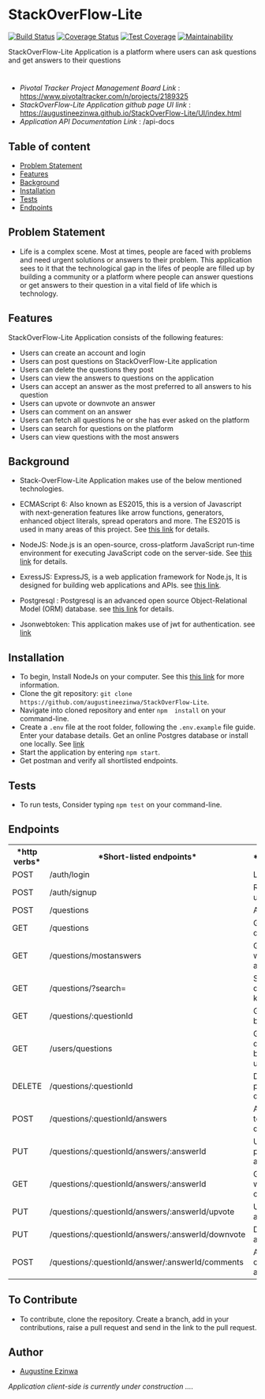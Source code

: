 # StackOverFlow-Lite
[![Build Status](https://travis-ci.org/augustineezinwa/StackOverFlow-Lite.svg?branch=develop)](https://travis-ci.org/augustineezinwa/StackOverFlow-Lite) [![Coverage Status](https://coveralls.io/repos/github/augustineezinwa/StackOverFlow-Lite/badge.svg?branch=develop)](https://coveralls.io/github/augustineezinwa/StackOverFlow-Lite?branch=develop) 
[![Test Coverage](https://api.codeclimate.com/v1/badges/cd1c46d508833af27275/test_coverage)](https://codeclimate.com/github/augustineezinwa/StackOverFlow-Lite/test_coverage) 
[![Maintainability](https://api.codeclimate.com/v1/badges/cd1c46d508833af27275/maintainability)](https://codeclimate.com/github/augustineezinwa/StackOverFlow-Lite/maintainability)

StackOverFlow-Lite Application is a platform where users can ask questions and get answers to their questions
#
* *Pivotal Tracker Project Management Board Link* : https://www.pivotaltracker.com/n/projects/2189325 
* *StackOverFlow-Lite Application github page UI link* :  https://augustineezinwa.github.io/StackOverFlow-Lite/UI/index.html
* *Application API Documentation Link* : /api-docs

## Table of content
* [Problem Statement](#problem)
* [Features](#features)
* [Background](#background)
* [Installation](#installation)
* [Tests](#tests)
* [Endpoints](#endpoints)


## Problem Statement
* Life is a complex scene. Most at times, people are faced with problems and need urgent solutions or answers to their problem. This application sees to it that the technological gap in the lifes of people are filled up by building a community or a platform where people can answer questions or get answers to their question in a vital field of life which is technology.
## Features
StackOverFlow-Lite Application consists of the following features:

* Users can create an account and login
* Users can post questions on StackOverFlow-Lite application
* Users can delete the questions they post
* Users can view the answers to questions on the application
* Users can accept an answer as the most preferred to all answers to his question
* Users can upvote or downvote an answer
* Users can comment on an answer
* Users can fetch all questions he or she has ever asked on the platform
* Users can search for questions on the platform
* Users can view questions with the most answers

## Background

* Stack-OverFlow-Lite Application makes use of the below mentioned technologies.

* ECMAScript 6: Also known as ES2015, this is a version of Javascript with
    next-generation features like arrow functions, generators, enhanced object literals,
    spread operators and more. The ES2015 is used in many areas of this project. See [this link](https://en.wikipedia.org/wiki/ECMAScript) for details.
* NodeJS: Node.js is an open-source, cross-platform JavaScript run-time environment for executing JavaScript code on the server-side.
    See [this link](https://en.wikipedia.org/wiki/Node.js) for details.
* ExressJS: ExpressJS, is a web application framework for Node.js, It is designed for building web applications and APIs.
    see [this link](https://en.wikipedia.org/wiki/Express.js).
* Postgresql : Postgresql is an advanced open source Object-Relational Model (ORM) database. see [this link](https://www.postgresql.org/) for details.
* Jsonwebtoken: This application makes use of jwt for authentication. see [link](https://jwt.io/)

## Installation 

* To begin, Install NodeJs on your computer. See this [this link](https://nodejs.org/en) for more information.
* Clone the git repository: `git clone https://github.com/augustineezinwa/StackOverFlow-Lite`.
* Navigate into cloned repository and enter `npm  install` on your command-line.
* Create a `.env` file at the root folder, following the `.env.example` file guide. Enter your database details. Get an online Postgres database or install one locally. See [link](http://elephantsql.com) 
* Start the application by entering `npm start`.
* Get postman and verify all shortlisted endpoints.

## Tests

* To run tests, Consider typing `npm test` on your command-line.

## Endpoints

<table>
<tr><th>*http verbs*</th><th>*Short-listed endpoints*</th><th> *Functionality* </th></tr>
<tr><td>POST</td><td>/auth/login </td><td> Logins a user</td></tr>
<tr><td>POST</td><td>/auth/signup </td><td> Registers a new user</td></tr>
<tr><td>POST</td><td>/questions </td><td> Adds a question</td></tr>
<tr><td>GET</td><td>/questions </td><td> Gets all questions</td></tr>
<tr><td>GET</td><td>/questions/mostanswers </td><td> Gets questions with most answers</td></tr>
<tr><td>GET</td><td>/questions/?search=<searchString> </td><td> Search questions by keywords</td></tr>
<tr><td>GET</td><td>/questions/:questionId</td><td>Gets a question by id</td></tr>
<tr><td>GET</td><td>/users/questions </td><td> Gets all questions belonging to a user</td></tr>
<tr><td>DELETE</td><td>/questions/:questionId</td><td>Delete a particular question</td></tr>
<tr><td>POST</td><td> /questions/:questionId/answers </td><td> Adds an answer to a particular question</td></tr>
<tr><td>PUT</td><td> /questions/:questionId/answers/:answerId </td><td> Updates or prefers an answer</td></tr>
<tr><td>GET</td><td> /questions/:questionId/answers/:answerId </td><td> Gets an answer with all its comments</td></tr>
<tr><td>PUT</td><td> /questions/:questionId/answers/:answerId/upvote </td><td> Upvotes an answer</td></tr>
<tr><td>PUT</td><td> /questions/:questionId/answers/:answerId/downvote </td><td> Downvotes an answer</td></tr>
<tr><td>POST</td><td> /questions/:questionId/answer/:answerId/comments </td><td> Adds a comment to an answer</td></tr>
</table>

## To Contribute

* To contribute, clone the repository. Create a branch, add in your contributions, raise a pull request and send in the link to the pull request.


## Author

* [Augustine Ezinwa]()

*Application client-side is currently under construction ....*

